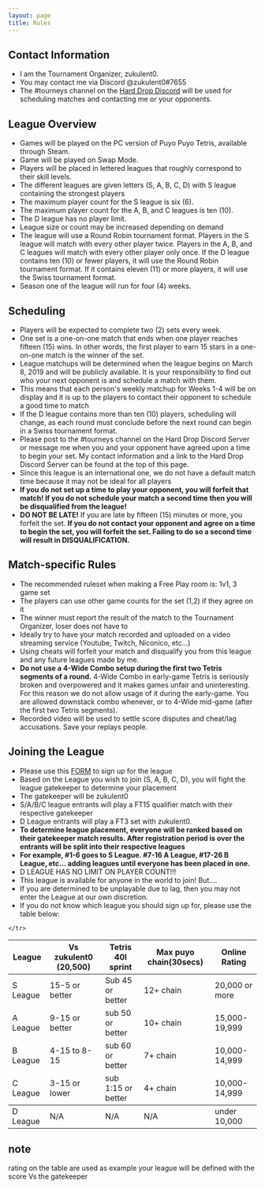 ```yaml
---
layout: page
title: Rules
---
```



## Contact Information ##
- I am the Tournament Organizer, zukulent0.
- You may contact me via Discord @zukulent0#7655
- The #tourneys channel on the  <a href="https://discord.gg/harddrop">Hard Drop Discord</a> will be used for scheduling matches and contacting me or your opponents.

## League Overview ##
- Games will be played on the PC version of Puyo Puyo Tetris, available through Steam.
- Game will be played on Swap Mode.
- Players will be placed in lettered leagues that roughly correspond to their skill levels.
- The different leagues are given letters (S, A, B, C, D) with S league containing the strongest players
- The maximum player count for the S league is six (6). 
- The maximum player count for the A, B, and C leagues is ten (10). 
- The D league has no player limit. 
- League size or count may be increased depending on demand
- The league will use a Round Robin tournament format. Players in the S league will match with every other player twice. Players in the A, B, and C leagues will match with every other player only once. If the D league contains ten (10) or fewer players, it will use the Round Robin tournament format. If it contains eleven (11) or more players, it will use the Swiss tournament format.
- Season one of the league will run for four (4) weeks.


## Scheduling ##
- Players will be expected to complete two (2) sets every week.
- One set is a one-on-one match that ends when one player reaches fifteen (15) wins. In other words, the first player to earn 15 stars in a one-on-one match is the winner of the set.
- League matchups will be determined when the league begins on March 8, 2019 and will be publicly available. It is your responsibility to find out who your next opponent is and schedule a match with them.
- This means that each person's weekly matchup for Weeks 1-4 will be on display and it is up to the players to contact their opponent to schedule a good time to match
- If the D league contains more than ten (10) players, scheduling will change, as each round must conclude before the next round can begin in a Swiss tournament format.
- Please post to the #tourneys channel on the Hard Drop Discord Server or message me when you and your opponent have agreed upon a time to begin your set. My contact information and a link to the Hard Drop Discord Server can be found at the top of this page.
- Since this league is an international one, we do not have a default match time because it may not be ideal for all players
- **If you do not set up a time to play your opponent, you will forfeit that match! If you do not schedule your match a second time then you will be disqualified from the league!**
- **DO NOT BE LATE!** If you are late by fifteen (15) minutes or more, you forfeit the set.
**If you do not contact your opponent and agree on a time to begin the set, you will forfeit the set. Failing to do so a second time will result in DISQUALIFICATION.**

## Match-specific Rules ##
- The recommended ruleset when making a Free Play room is: 1v1, 3 game set
- The players can use other game counts for the set (1,2) if they agree on it
- The winner must report the result of the match to the Tournament Organizer, loser does not have to
- Ideally try to have your match recorded and uploaded on a video streaming service (Youtube, Twitch, Niconico, etc...)
- Using cheats will forfeit your match and disqualify you from this league and any future leagues made by me.
- **Do not use a 4-Wide Combo setup during the first two Tetris segments of a round.** 4-Wide Combo in early-game Tetris is seriously broken and overpowered and it makes games unfair and uninteresting. For this reason we do not allow usage of it during the early-game. You are allowed downstack combo whenever, or to 4-Wide mid-game (after the first two Tetris segments).
- Recorded video will be used to settle score disputes and cheat/lag accusations. Save your replays people.

## Joining the League ##
- Please use this <a href="https://goo.gl/forms/gyppupQobeH50ATK2">FORM</a> to sign up for the league
- Based on the League you wish to join (S, A, B, C, D), you will fight the league gatekeeper to determine your placement
- The gatekeeper will be zukulent0
- S/A/B/C league entrants will play a FT15 qualifier match with their respective gatekeeper 
- D League entrants will play a FT3 set with zukulent0.
- **To determine league placement, everyone will be ranked based on their gatekeeper match results. After registration period is over the entrants will be split into their respective leagues**
- **For example, #1-6 goes to S League. #7-16 A League, #17-26 B League, etc... adding leagues until everyone has been placed in one.**
- D LEAGUE HAS NO LIMIT ON PLAYER COUNT!!!
- This league is available for anyone in the world to join! But....
- If you are determined to be unplayable due to lag, then you may not enter the League at our own discretion.
- If you do not know which league you should sign up for, please use the table below:

<table>
  <thead>
    <tr>
      <th>League</th>
      <th>Vs zukulent0 (20,500)</th>
	    <th>Tetris 40l sprint</th>
	    <th>Max puyo chain(30secs)</th>
	  <th>Online Rating</th>
	    
    </tr>
  </thead>
  <tbody>
    <tr>
      <td>S League</td>
      <td>15-5 or better</td>
	    <td>  Sub 45 or better </td>
	    <td>  12+ chain  </td>
      <td>20,000 or more</td>
    </tr>
    <tr>
      <td>A League</td>
      <td>9-15 or better</td>
	    <td>  sub 50 or better </td>
	    <td>  10+ chain </td>
      <td>15,000-19,999</td>
    </tr>
    <tr>
      <td>B League</td>
      <td>4-15 to 8-15 </td>
	    <td>  sub 60 or better </td>
	    <td>  7+ chain </td>
      <td>10,000-14,999</td>
    </tr>
    <tr>
      <td>C League</td>
      <td>3-15 or lower</td>
	    <td> sub 1:15 or better </td>
	    <td>  4+ chain </td>
      <td>10,000-14,999</td>
    </tr>
  </tbody>
  <tbody>
    <tr>
      <td>D League</td>
      <td>N/A</td>
	    <td> N/A  </td>
	    <td>  N/A </td>
      <td>under 10,000</td>
    </tr>
  </tbody>
</table>

## note ##  
rating on the table are used as example your league will be defined with the score Vs the gatekeeper
